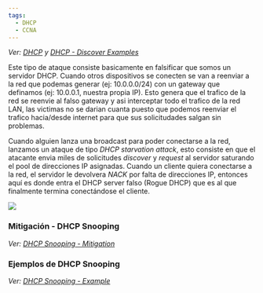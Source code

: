 ```yaml
---
tags:
  - DHCP
  - CCNA
---
```




_Ver: [DHCP](../DHCP.md) y [DHCP - Discover Examples](DHCP%20-%20Discover%20Examples.md)_

Este tipo de ataque consiste basicamente en falsificar que somos un servidor DHCP. Cuando otros dispositivos se conecten se van a reenviar a la red que podemas generar (ej: 10.0.0.0/24) con un gateway que definamos (ej: 10.0.0.1, nuestra propia IP). 
Esto genera que el trafico de la red se reenvie al falso gateway y asi interceptar todo el trafico de la red LAN, las victimas no se darian cuanta puesto que podemos reenviar el trafico hacia/desde internet para que sus solicitudades salgan sin problemas. 

Cuando alguien lanza una broadcast para poder conectarse a la red, lanzamos un ataque de tipo _DHCP starvation attack_, esto consiste en que el atacante envia miles de solicitudes _discover_ y _request_ al servidor saturando el pool de direcciones IP asignadas.
Cuando un cliente quiera conectarse a la red, el servidor le devolvera _NACK_ por falta de direcciones IP, entonces aquí es donde entra el DHCP server falso (Rogue DHCP) que es al que finalmente termina conectándose el cliente.

![](Screenshot%20from%202024-01-05%2008-54-38.png)

### Mitigación - DHCP Snooping
_Ver: [DHCP Snooping - Mitigation](DHCP%20Snooping%20-%20Mitigation.md)_

### Ejemplos de DHCP Snooping
_Ver: [DHCP Snooping - Example](DHCP%20Snooping%20-%20Example.md)_
